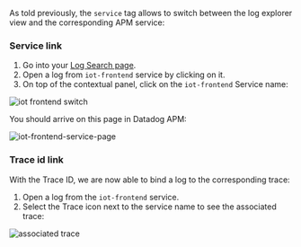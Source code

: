As told previously, the `service` tag allows to switch between the log explorer view and the corresponding APM service:

### Service link

1. Go into your [Log Search page](https://app.datadoghq.com/logs).
2. Open a log from `iot-frontend` service by clicking on it.
3. On top of the contextual panel, click on the `iot-frontend` Service name:

![iot frontend switch ](https://raw.githubusercontent.com/l0k0ms/workshops/master/log-workshop-2/images/iot_frontend_switch.png)

You should arrive on this page in Datadog APM:

![iot-frontend-service-page](https://raw.githubusercontent.com/l0k0ms/workshops/master/log-workshop-2/images/iot-frontend_service_page.png)

### Trace id link

With the Trace ID, we are now able to bind a log to the corresponding trace:

1. Open a log from the `iot-frontend` service.
2. Select the Trace icon next to the service name to see the associated trace:

![associated trace](https://raw.githubusercontent.com/l0k0ms/workshops/master/log-workshop-2/images/associated_trace.png)
